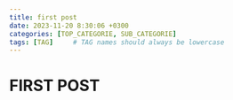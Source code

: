 ```yaml
---
title: first post
date: 2023-11-20 8:30:06 +0300
categories: [TOP_CATEGORIE, SUB_CATEGORIE]
tags: [TAG]     # TAG names should always be lowercase
---
```


# FIRST POST